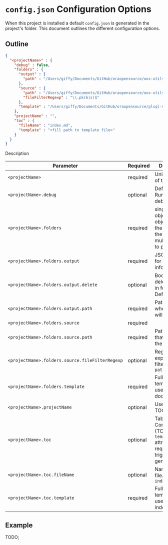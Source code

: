 # `config.json` Configuration Options

When this project is installed a default `config.json` is generated in the project's folder. This document outlines the different configuration options.

## Outline

```json
{
  "<projectName>" : {
    "debug" : false,
    "folders" : {
      "output" : {
        "path" : "/Users/giffy/Documents/GitHub/oraopensource/oos-utils/docs"
      },
      "source" : {
        "path" : "/Users/giffy/Documents/GitHub/oraopensource/oos-utils/source/packages",
        "fileFilterRegexp" : "\\.pk(b|s)$"
      },
      "template" : "/Users/giffy/Documents/GitHub/oraopensource/plsql-md-doc/templates/package.md"
    },
    "projectName" : "",
    "toc" : {
      "fileName" : "index.md",
      "template" : "<fill path to template file>"
    }
  }
}
```

Description

Parameter | Required | Description
--- | --- | ---
`<projectName>` | required | Unique name of the project.
`<projectName>.debug` | optional | Default: `false`. Run app in debug mode.
`<projectName>.folders` | required | single JSON object array of objects. Use the an array if the project has multiple folders to process.
`<projectName>.folders.output` | required | JSON object for output information
`<projectName>.folders.output.delete` | optional | Boolean to delete contents in folder. Default `false`.
`<projectName>.folders.output.path` | required | Path to folder where `.md` files will reside.
`<projectName>.folders.source` | required |
`<projectName>.folders.source.path` | required | Path to folder that contains the source files
`<projectName>.folders.source.fileFilterRegexp` | optional | Regular expression to filter files from `paths/src`
`<projectName>.folders.template` | required | Full path to `.md` template file to use for the documentation.
`<projectName>.projectName` | optional | Used for the TOC.
`<projectName>.toc` | optional | Table Of Contents (TOC) file. The `template` attribute is required to trigger generation.
`<projectName>.toc.fileName` | optional | Name of TOC file. Default `index.md`
`<projectName>.toc.template` | required | Full path to `.md` template file to use for the index


## Example

TODO;
